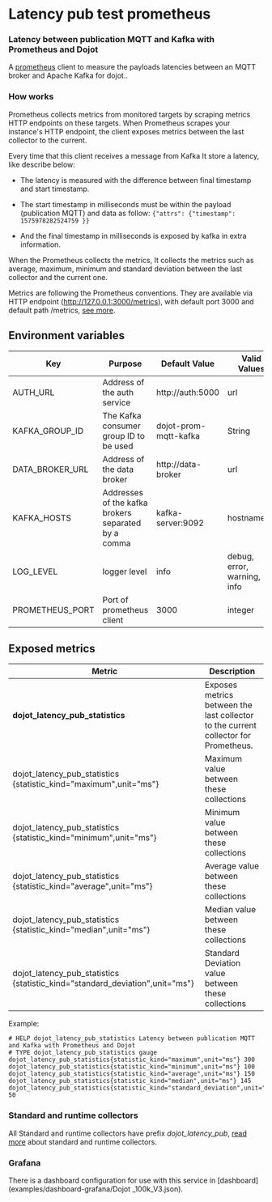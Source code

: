 # Latency pub test prometheus

### Latency between publication MQTT and Kafka with Prometheus and Dojot

A [prometheus](https://github.com/prometheus/prometheus) client to measure the payloads latencies between an MQTT broker and Apache Kafka for dojot..


### **How works**

Prometheus collects metrics from monitored targets by scraping metrics HTTP endpoints on these targets. When Prometheus scrapes your instance's HTTP endpoint, the client exposes metrics between the last collector to the current.

Every time that this client receives a message from Kafka It store a latency, like describe below:

 - The latency is measured with the difference between final timestamp and start timestamp.

 - The start timestamp in milliseconds must be within the  payload (publication MQTT) and data as follow: `{"attrs": {"timestamp": 1575978282524759 }}`

 - And the final timestamp in milliseconds is exposed by kafka in extra information.

When the Prometheus collects the metrics, It collects the metrics such as average, maximum, minimum and standard deviation between the last collector and the current one.

Metrics are following the Prometheus conventions. They are available via HTTP endpoint (http://127.0.0.1:3000/metrics), with default port 3000 and default path /metrics, [see more](https://prometheus.io/docs/instrumenting/clientlibs/).

## **Environment variables**

Key                      | Purpose                                                  | Default Value      | Valid Values |
------------------------ | -------------------------------------------------------- | ---------------    | -----------  |
AUTH_URL                 | Address of the auth service                              | http://auth:5000   | url          |
KAFKA_GROUP_ID           | The Kafka consumer group ID to be used                   | dojot-prom-mqtt-kafka  | String          |
DATA_BROKER_URL          | Address of the data broker                               | http://data-broker | url          |
KAFKA_HOSTS              | Addresses of the kafka brokers separated by a comma      | kafka-server:9092  | hostname/IP  |
LOG_LEVEL                | logger level                                             | info               | debug, error, warning, info  |
PROMETHEUS_PORT          | Port of prometheus client                                | 3000               | integer       |

## Exposed metrics

Metric                                                                |   Description
------                                                                | -----------
**dojot_latency_pub_statistics**                                          | Exposes metrics between the last collector to the current collector for Prometheus.
dojot_latency_pub_statistics {statistic_kind="maximum",unit="ms"}                   | Maximum value between these collections
dojot_latency_pub_statistics {statistic_kind="minimum",unit="ms"}                   | Minimum value between these collections
dojot_latency_pub_statistics {statistic_kind="average",unit="ms"}                   | Average value between these collections
dojot_latency_pub_statistics {statistic_kind="median",unit="ms"}                    | Median value between these collections
dojot_latency_pub_statistics {statistic_kind="standard_deviation",unit="ms"}        | Standard Deviation value between these collections

Example:

```
# HELP dojot_latency_pub_statistics Latency between publication MQTT and Kafka with Prometheus and Dojot
# TYPE dojot_latency_pub_statistics gauge
dojot_latency_pub_statistics{statistic_kind="maximum",unit="ms"} 300
dojot_latency_pub_statistics{statistic_kind="minimum",unit="ms"} 100
dojot_latency_pub_statistics{statistic_kind="average",unit="ms"} 150
dojot_latency_pub_statistics{statistic_kind="median",unit="ms"} 145
dojot_latency_pub_statistics{statistic_kind="standard_deviation",unit="ms"} 50
```

### Standard and runtime collectors

All Standard and runtime collectors have prefix *dojot_latency_pub*, [read more](https://prometheus.io/docs/instrumenting/writing_clientlibs/#standard-and-runtime-collectors) about standard and runtime collectors.

### Grafana

There is a dashboard configuration for use with this service in [dashboard] (examples/dashboard-grafana/Dojot _100k_V3.json).
